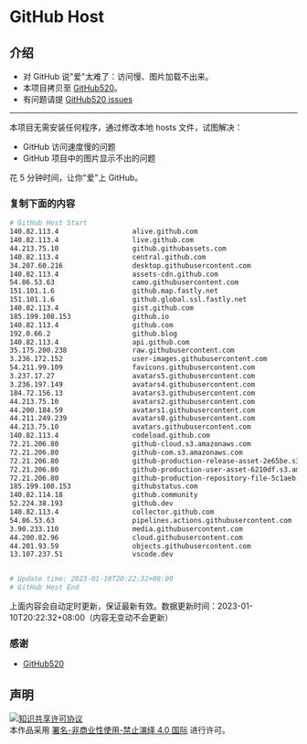 # GitHub Host
## 介绍
- 对 GitHub 说"爱"太难了：访问慢、图片加载不出来。
- 本项目拷贝至 [GitHub520](https://github.com/521xueweihan/GitHub520)。
- 有问题请提 [GitHub520 issues](https://github.com/521xueweihan/GitHub520/issues/new)

---

本项目无需安装任何程序，通过修改本地 hosts 文件，试图解决：
- GitHub 访问速度慢的问题
- GitHub 项目中的图片显示不出的问题

花 5 分钟时间，让你"爱"上 GitHub。

### 复制下面的内容
```bash
# GitHub Host Start
140.82.113.4                  alive.github.com
140.82.113.4                  live.github.com
44.213.75.10                  github.githubassets.com
140.82.113.4                  central.github.com
34.207.60.216                 desktop.githubusercontent.com
140.82.113.4                  assets-cdn.github.com
54.86.53.63                   camo.githubusercontent.com
151.101.1.6                   github.map.fastly.net
151.101.1.6                   github.global.ssl.fastly.net
140.82.113.4                  gist.github.com
185.199.108.153               github.io
140.82.113.4                  github.com
192.0.66.2                    github.blog
140.82.113.4                  api.github.com
35.175.200.238                raw.githubusercontent.com
3.236.172.152                 user-images.githubusercontent.com
54.211.99.109                 favicons.githubusercontent.com
3.237.17.27                   avatars5.githubusercontent.com
3.236.197.149                 avatars4.githubusercontent.com
184.72.156.13                 avatars3.githubusercontent.com
44.213.75.10                  avatars2.githubusercontent.com
44.200.184.59                 avatars1.githubusercontent.com
44.211.249.239                avatars0.githubusercontent.com
44.213.75.10                  avatars.githubusercontent.com
140.82.113.4                  codeload.github.com
72.21.206.80                  github-cloud.s3.amazonaws.com
72.21.206.80                  github-com.s3.amazonaws.com
72.21.206.80                  github-production-release-asset-2e65be.s3.amazonaws.com
72.21.206.80                  github-production-user-asset-6210df.s3.amazonaws.com
72.21.206.80                  github-production-repository-file-5c1aeb.s3.amazonaws.com
185.199.108.153               githubstatus.com
140.82.114.18                 github.community
52.224.38.193                 github.dev
140.82.113.4                  collector.github.com
54.86.53.63                   pipelines.actions.githubusercontent.com
3.90.233.110                  media.githubusercontent.com
44.200.82.96                  cloud.githubusercontent.com
44.201.93.59                  objects.githubusercontent.com
13.107.237.51                 vscode.dev


# Update time: 2023-01-10T20:22:32+08:00
# GitHub Host End

```
上面内容会自动定时更新，保证最新有效。数据更新时间：2023-01-10T20:22:32+08:00（内容无变动不会更新）

### 感谢

- [GitHub520](https://github.com/521xueweihan/GitHub520)

## 声明
<a rel="license" href="https://creativecommons.org/licenses/by-nc-nd/4.0/deed.zh"><img alt="知识共享许可协议" style="border-width: 0" src="https://licensebuttons.net/l/by-nc-nd/4.0/88x31.png"></a><br>本作品采用 <a rel="license" href="https://creativecommons.org/licenses/by-nc-nd/4.0/deed.zh">署名-非商业性使用-禁止演绎 4.0 国际</a> 进行许可。